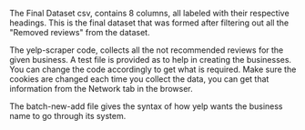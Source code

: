 The Final Dataset csv, contains 8 columns, all labeled with their respective headings. This is the final dataset that was formed after filtering out all the "Removed reviews" from the dataset. 

The yelp-scraper code, collects all the not recommended reviews for the given business. A test file is provided as to help in creating the businesses. You can change the code accordingly to get what is required. Make sure the cookies are changed each time you collect the data, you can get that information from the Network tab in the browser. 

The batch-new-add file gives the syntax of how yelp wants the business name to go through its system.
